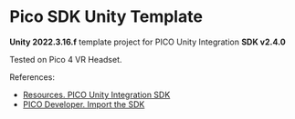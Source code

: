 # Pico SDK Unity Template

**Unity 2022.3.16.f** template project for PICO Unity Integration **SDK v2.4.0**

Tested on Pico 4 VR Headset.

References:

* [Resources. PICO Unity Integration SDK][1]
* [PICO Developer. Import the SDK][2]

[1]:https://developer-global.pico-interactive.com/resources/
[2]:https://developer-global.pico-interactive.com/document/unity/import-the-sdk/
